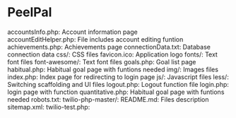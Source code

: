 # PeelPal

accountsInfo.php:		Account information page		                                
accountEditHelper.php: 	File includes account editing funtion
achievements.php:    	Achievements page
connectionData.txt:		Database connection data
css/:  					CSS files
favicon.ico:			Application logo
fonts/:					Text font files
font-awesome/:			Text font files
goals.php:				Goal list page
habitual.php:			Habitual goal page with funtions needed
img/:					Images files	
index.php:				Index page for redirecting to login page
js/:					Javascript files
less/:					Switching scaffolding and UI files
logout.php:				Logout function file
login.php:				login page with function
quantitative.php:		Habitual goal page with funtions needed
robots.txt:
twilio-php-master/:
README.md: 				Files description
sitemap.xml:
twilio-test.php: